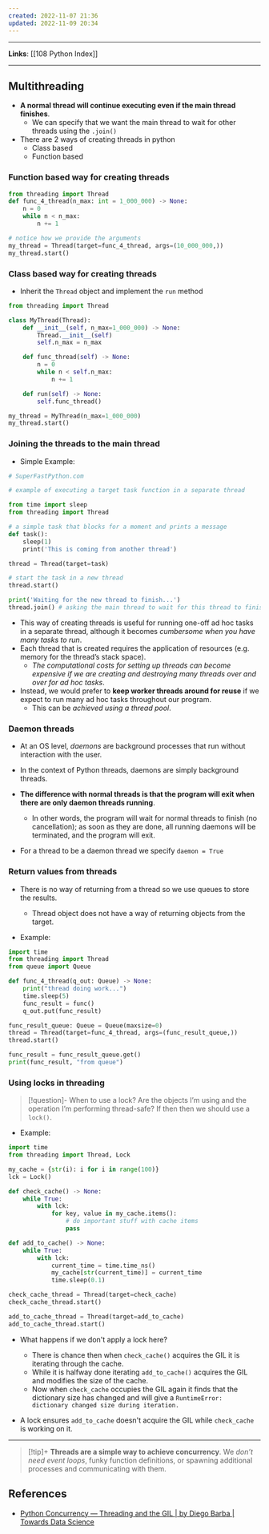 ```yaml
---
created: 2022-11-07 21:36
updated: 2022-11-09 20:34
---
```

---
**Links**: [[108 Python Index]]

---
## Multithreading
- **A normal thread will continue executing even if the main thread finishes**.
	- We can specify that we want the main thread to wait for other threads using the `.join()`
- There are 2 ways of creating threads in python
	- Class based 
	- Function based

###  Function based way for creating threads
```python
from threading import Thread
def func_4_thread(n_max: int = 1_000_000) -> None:
	n = 0
	while n < n_max:
		n += 1

# notice how we provide the arguments
my_thread = Thread(target=func_4_thread, args=(10_000_000,))
my_thread.start()
```

### Class based way for creating threads
- Inherit the `Thread` object and implement the `run` method

```python
from threading import Thread

class MyThread(Thread):
	def __init__(self, n_max=1_000_000) -> None:
		Thread.__init__(self)
		self.n_max = n_max

	def func_thread(self) -> None:
		n = 0
		while n < self.n_max:
			n += 1

	def run(self) -> None:
		self.func_thread()

my_thread = MyThread(n_max=1_000_000)
my_thread.start()
```


###  Joining the threads to the main thread
- Simple Example:
```python
# SuperFastPython.com

# example of executing a target task function in a separate thread

from time import sleep
from threading import Thread

# a simple task that blocks for a moment and prints a message
def task():
    sleep(1)
    print('This is coming from another thread')

thread = Thread(target=task)

# start the task in a new thread
thread.start()

print('Waiting for the new thread to finish...')
thread.join() # asking the main thread to wait for this thread to finish.
```

- This way of creating threads is useful for running one-off ad hoc tasks in a separate thread, although it becomes *cumbersome when you have many tasks to run*.
- Each thread that is created requires the application of resources (e.g. memory for the thread’s stack space). 
	- *The computational costs for setting up threads can become expensive if we are creating and destroying many threads over and over for ad hoc tasks*.
- Instead, we would prefer to **keep worker threads around for reuse** if we expect to run many ad hoc tasks throughout our program.
	- This can be *achieved using a thread pool*.

### Daemon threads
- At an OS level, _daemons_ are background processes that run without interaction with the user. 
- In the context of Python threads, daemons are simply background threads. 
- **The difference with normal threads is that the program will exit when there are only daemon threads running**. 
	- In other words, the program will wait for normal threads to finish (no cancellation); as soon as they are done, all running daemons will be terminated, and the program will exit.

- For a thread to be a daemon thread we specify `daemon = True`

### Return values from threads
- There is no way of returning from a thread so we use queues to store the results.
	- Thread object does not have a way of returning objects from the target.

- Example:
```python
import time
from threading import Thread
from queue import Queue

def func_4_thread(q_out: Queue) -> None:
	print("thread doing work...")
	time.sleep(5)
	func_result = func()
	q_out.put(func_result)

func_result_queue: Queue = Queue(maxsize=0)
thread = Thread(target=func_4_thread, args=(func_result_queue,))
thread.start()

func_result = func_result_queue.get()
print(func_result, "from queue")
```

### Using locks in threading
> [!question]- When to use a lock?
> Are the objects I’m using and the operation I’m performing thread-safe? If then then we should use a `lock()`.

- Example: 
```python
import time
from threading import Thread, Lock

my_cache = {str(i): i for i in range(100)}
lck = Lock()

def check_cache() -> None:
	while True:
		with lck:
			for key, value in my_cache.items():
				# do important stuff with cache items
				pass

def add_to_cache() -> None:
	while True:
		with lck:
			current_time = time.time_ns()
			my_cache[str(current_time)] = current_time
			time.sleep(0.1)

check_cache_thread = Thread(target=check_cache)
check_cache_thread.start()

add_to_cache_thread = Thread(target=add_to_cache)
add_to_cache_thread.start()
```

- What happens if we don't apply a lock here?
	- There is chance then when `check_cache()` acquires the GIL it is iterating through the cache.
	- While it is halfway done iterating `add_to_cache()` acquires the GIL and modifies the size of the cache.
	- Now when `check_cache` occupies the GIL again it finds that the dictionary size has changed and will give a `RuntimeError: dictionary changed size during iteration.`

- A lock ensures `add_to_cache` doesn't acquire the GIL while `check_cache` is working on it.

---
> [!tip]+ **Threads are a simple way to achieve concurrency**. 
> We *don’t need event loops*, funky function definitions, or spawning additional processes and communicating with them.

## References
- [Python Concurrency — Threading and the GIL | by Diego Barba | Towards Data Science](https://towardsdatascience.com/python-concurrency-threading-and-the-gil-db940596e325)